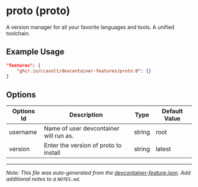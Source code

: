 # proto (proto)

A version manager for all your favorite languages and tools. A unified toolchain.

## Example Usage

```json
"features": {
    "ghcr.io/ccavolt/devcontainer-features/proto:0": {}
}
```

## Options

| Options Id | Description                            | Type   | Default Value |
| ---------- | -------------------------------------- | ------ | ------------- |
| username   | Name of user devcontainer will run as. | string | root          |
| version    | Enter the version of proto to install  | string | latest        |

---

_Note: This file was auto-generated from the [devcontainer-feature.json](https://github.com/ccavolt/devcontainer-features/blob/main/src/proto/devcontainer-feature.json). Add additional notes to a `NOTES.md`._

